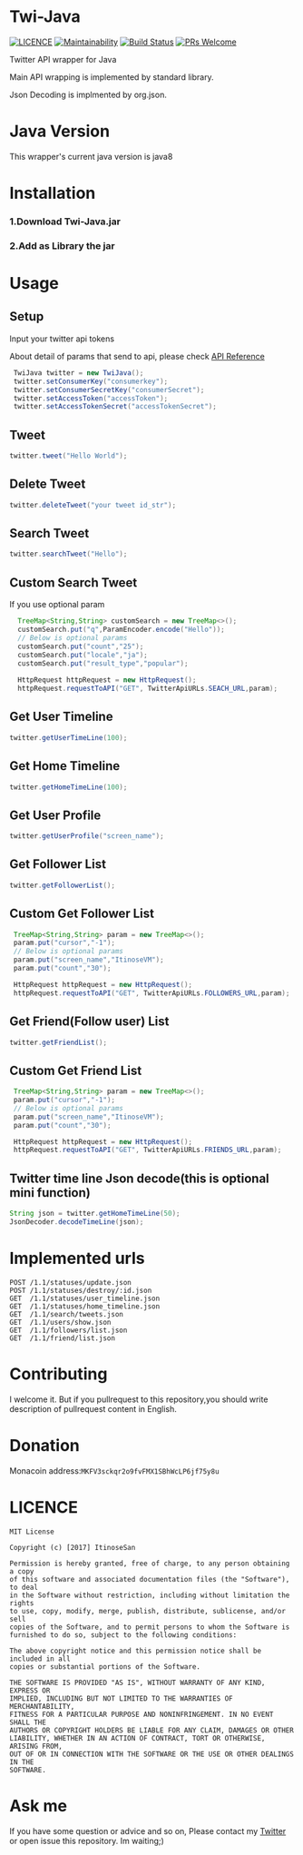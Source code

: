 # Twi-Java
 [![LICENCE](https://img.shields.io/dub/l/vibe-d.svg)](https://github.com/ItinoseSan/Twi-Java/blob/0109/LICENCE)
[![Maintainability](https://api.codeclimate.com/v1/badges/3c5aba0c8532ff256c50/maintainability)](https://codeclimate.com/github/ItinoseSan/twi-Java/maintainability)
[![Build Status](https://travis-ci.org/ItinoseSan/twi-Java.svg?branch=0109)](https://travis-ci.org/ItinoseSan/twi-Java)
[![PRs Welcome](https://img.shields.io/badge/PRs-welcome-brightgreen.svg?style=flat-square)](http://makeapullrequest.com)

Twitter API wrapper for Java

Main API wrapping is implemented by standard library. 

Json Decoding is implmented by org.json.

# Java Version
This wrapper's current java version is java8
# Installation
### 1.Download Twi-Java.jar 
### 2.Add as Library the jar
# Usage
## Setup
Input your twitter api tokens

About detail of params that send to api, please check [API Reference](https://developer.twitter.com)
```java
 TwiJava twitter = new TwiJava();
 twitter.setConsumerKey("consumerkey");
 twitter.setConsumerSecretKey("consumerSecret");
 twitter.setAccessToken("accessToken");
 twitter.setAccessTokenSecret("accessTokenSecret");
```
## Tweet
```java
twitter.tweet("Hello World");
```
## Delete Tweet
```java
twitter.deleteTweet("your tweet id_str");
```
## Search Tweet
```java
twitter.searchTweet("Hello");
```
## Custom Search Tweet
If you use optional param
```java
  TreeMap<String,String> customSearch = new TreeMap<>();
  customSearch.put("q",ParamEncoder.encode("Hello"));
  // Below is optional params
  customSearch.put("count","25");
  customSearch.put("locale","ja");
  customSearch.put("result_type","popular");
       
  HttpRequest httpRequest = new HttpRequest();
  httpRequest.requestToAPI("GET", TwitterApiURLs.SEACH_URL,param);
```
## Get User Timeline
```java
twitter.getUserTimeLine(100); 
```
## Get Home Timeline
```java
twitter.getHomeTimeLine(100);
```
## Get User Profile
```java
twitter.getUserProfile("screen_name");
```
## Get Follower List
```java
twitter.getFollowerList();
```
## Custom Get Follower List
```java
 TreeMap<String,String> param = new TreeMap<>();
 param.put("cursor","-1");
 // Below is optional params
 param.put("screen_name","ItinoseVM");
 param.put("count","30");

 HttpRequest httpRequest = new HttpRequest();
 httpRequest.requestToAPI("GET", TwitterApiURLs.FOLLOWERS_URL,param);
```
## Get Friend(Follow user) List
```java
twitter.getFriendList();
```
## Custom Get Friend List
```java
 TreeMap<String,String> param = new TreeMap<>();
 param.put("cursor","-1");
 // Below is optional params
 param.put("screen_name","ItinoseVM");
 param.put("count","30");

 HttpRequest httpRequest = new HttpRequest();
 httpRequest.requestToAPI("GET", TwitterApiURLs.FRIENDS_URL,param);
``` 
## Twitter time line Json decode(this is optional mini function)
```java
String json = twitter.getHomeTimeLine(50);
JsonDecoder.decodeTimeLine(json);
```
# Implemented urls

````
POST /1.1/statuses/update.json
POST /1.1/statuses/destroy/:id.json
GET  /1.1/statuses/user_timeline.json
GET  /1.1/statuses/home_timeline.json
GET  /1.1/search/tweets.json
GET  /1.1/users/show.json
GET  /1.1/followers/list.json
GET  /1.1/friend/list.json
````
# Contributing
I welcome it. But if you pullrequest to this repository,you should write description of pullrequest content in English.
# Donation
Monacoin address:```MKFV3sckqr2o9fvFMX1SBhWcLP6jf75y8u```
# LICENCE
```
MIT License

Copyright (c) [2017] ItinoseSan

Permission is hereby granted, free of charge, to any person obtaining a copy
of this software and associated documentation files (the "Software"), to deal
in the Software without restriction, including without limitation the rights
to use, copy, modify, merge, publish, distribute, sublicense, and/or sell
copies of the Software, and to permit persons to whom the Software is
furnished to do so, subject to the following conditions:

The above copyright notice and this permission notice shall be included in all
copies or substantial portions of the Software.

THE SOFTWARE IS PROVIDED "AS IS", WITHOUT WARRANTY OF ANY KIND, EXPRESS OR
IMPLIED, INCLUDING BUT NOT LIMITED TO THE WARRANTIES OF MERCHANTABILITY,
FITNESS FOR A PARTICULAR PURPOSE AND NONINFRINGEMENT. IN NO EVENT SHALL THE
AUTHORS OR COPYRIGHT HOLDERS BE LIABLE FOR ANY CLAIM, DAMAGES OR OTHER
LIABILITY, WHETHER IN AN ACTION OF CONTRACT, TORT OR OTHERWISE, ARISING FROM,
OUT OF OR IN CONNECTION WITH THE SOFTWARE OR THE USE OR OTHER DEALINGS IN THE
SOFTWARE.
```
# Ask me
If you have some question or advice and so on, Please contact my [Twitter](https://twitter.com/ItinoseVM) or open issue this repository. Im waiting;)
